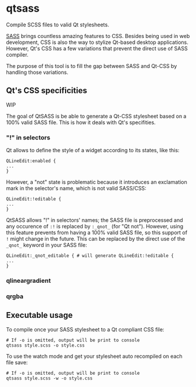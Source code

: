 # qtsass
Compile SCSS files to valid Qt stylesheets.

[SASS](http://sass-lang.com/) brings countless amazing features to CSS.
Besides being used in web development, CSS is also the way to stylize Qt-based desktop applications.
However, Qt's CSS has a few variations that prevent the direct use of SASS compiler.

The purpose of this tool is to fill the gap between SASS and Qt-CSS by handling those variations.

## Qt's CSS specificities
WIP 

The goal of QtSASS is be able to generate a Qt-CSS stylesheet based on a 100% valid SASS file.
This is how it deals with Qt's specifities.

### "!" in selectors
Qt allows to define the style of a widget according to its states, like this:
```
QLineEdit:enabled {
...
}
```
However, a "not" state is problematic because it introduces an exclamation mark in the selector's name, which is not valid SASS/CSS:
```
QLineEdit:!editable {
...
}
```
QtSASS allows "!" in selectors' names; the SASS file is preprocessed and any occurence of `:!` is replaced by `:_qnot_` (for "Qt not"). 
However, using this feature prevents from having a 100% valid SASS file, so this support of `!` might change in the future.
This can be replaced by the direct use of the `_qnot_` keyword in your SASS file:
```
QLineEdit:_qnot_editable { # will generate QLineEdit:!editable {
...
}
```

### qlineargradient

### qrgba


## Executable usage

To compile once your SASS stylesheet to a Qt compliant CSS file:
```
# If -o is omitted, output will be print to console
qtsass style.scss -o style.css
```
To use the watch mode and get your stylesheet auto recompiled on each file save:
```
# If -o is omitted, output will be print to console
qtsass style.scss -w -o style.css
```
